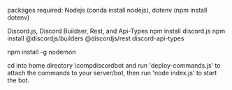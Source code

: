packages required: Nodejs (conda install nodejs), dotenv (npm install dotenv)

Discord.js, Discord Buildser, Rest, and Api-Types
npm install discord.js
npm install @discordjs/builders @discordjs/rest discord-api-types

npm install -g nodemon

cd into home directory \compdiscordbot and run 'deploy-commands.js' to attach the commands to your server/bot, then run 'node index.js' to start the bot.